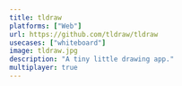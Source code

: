 ```yaml
---
title: tldraw
platforms: ["Web"]
url: https://github.com/tldraw/tldraw
usecases: ["whiteboard"]
image: tldraw.jpg
description: "A tiny little drawing app."
multiplayer: true
---
```

